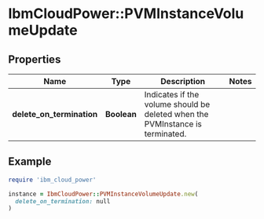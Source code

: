 # IbmCloudPower::PVMInstanceVolumeUpdate

## Properties

| Name | Type | Description | Notes |
| ---- | ---- | ----------- | ----- |
| **delete_on_termination** | **Boolean** | Indicates if the volume should be deleted when the PVMInstance is terminated. |  |

## Example

```ruby
require 'ibm_cloud_power'

instance = IbmCloudPower::PVMInstanceVolumeUpdate.new(
  delete_on_termination: null
)
```

